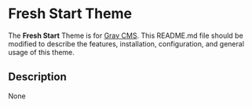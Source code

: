 # Fresh Start Theme

The **Fresh Start** Theme is for [Grav CMS](http://github.com/getgrav/grav).  This README.md file should be modified to describe the features, installation, configuration, and general usage of this theme.

## Description

None
